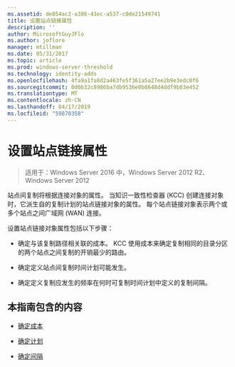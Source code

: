 ```yaml
---
ms.assetid: de054ac2-a386-43ec-a537-c0de21549741
title: 设置站点链接属性
description: ''
author: MicrosoftGuyJFlo
ms.author: joflore
manager: mtillman
ms.date: 05/31/2017
ms.topic: article
ms.prod: windows-server-threshold
ms.technology: identity-adds
ms.openlocfilehash: 4fa9a1fa8d2a463fe5f361a5a27ee2b9e3edc0f6
ms.sourcegitcommit: 0d0b32c8986ba7db9536e0b8648d4ddf9b03e452
ms.translationtype: MT
ms.contentlocale: zh-CN
ms.lasthandoff: 04/17/2019
ms.locfileid: "59870358"
---
```

# <a name="setting-site-link-properties"></a>设置站点链接属性

>适用于：Windows Server 2016 中，Windows Server 2012 R2、 Windows Server 2012

站点间复制将根据连接对象的属性。 当知识一致性检查器 (KCC) 创建连接对象时，它派生自的复制计划的站点链接对象的属性。 每个站点链接对象表示两个或多个站点之间广域网 (WAN) 连接。  
  
设置站点链接对象属性包括以下步骤：  
  
-   确定与该复制路径相关联的成本。 KCC 使用成本来确定复制相同的目录分区的两个站点之间复制的开销最少的路由。  
  
-   确定定义站点间复制时间计划可能发生。  
  
-   确定定义复制应发生的频率在何时可复制时间计划中定义的复制间隔。  
  
## <a name="in-this-guide"></a>本指南包含的内容  
  
-   [确定成本](../../ad-ds/plan/Determining-the-Cost.md)  
  
-   [确定计划](../../ad-ds/plan/Determining-the-Schedule.md)  
  
-   [确定间隔](../../ad-ds/plan/Determining-the-Interval.md)  
  


